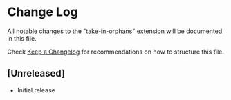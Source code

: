 # Change Log

All notable changes to the "take-in-orphans" extension will be documented in this file.

Check [Keep a Changelog](http://keepachangelog.com/) for recommendations on how to structure this file.

## [Unreleased]

- Initial release